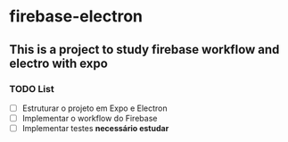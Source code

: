 # firebase-electron
 ## This is a project to study __firebase__ workflow and __electro with expo__ 
 
 ### TODO List
 - [ ] Estruturar o projeto em Expo e Electron
 - [ ] Implementar o workflow do Firebase
 - [ ] Implementar testes **necessário estudar**